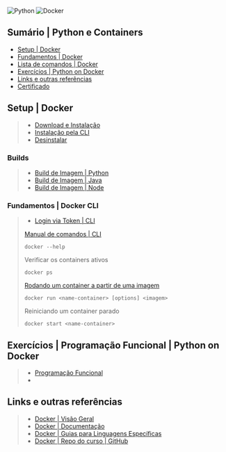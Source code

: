![Python](https://img.shields.io/badge/python-3670A0?style=for-the-badge&logo=python&logoColor=ffdd54)
![Docker](https://img.shields.io/badge/docker-%230db7ed.svg?style=for-the-badge&logo=docker&logoColor=white)

## Sumário | Python e Containers

- [Setup | Docker]()
- [Fundamentos | Docker]()
- [Lista de comandos | Docker]()
- [Exercícios | Python on Docker]()
- [Links e outras referências]()
- [Certificado]()

## Setup | Docker
>
> - [Download e Instalação](https://docs.docker.com/get-docker/)
> - [Instalação pela CLI](https://docs.docker.com/desktop/install/mac-install/#install-from-the-command-line)
> - [Desinstalar](https://docs.docker.com/desktop/uninstall/)

### Builds
> 
> 
> - [Build de Imagem | Python](https://docs.docker.com/language/python/build-images/)
> - [Build de Imagem | Java](https://docs.docker.com/language/java/build-images/)
> - [Build de Imagem | Node](https://docs.docker.com/language/nodejs/build-images/)
>

### Fundamentos | Docker CLI
> 
> - [Login via Token | CLI](https://docs.docker.com/docker-hub/access-tokens/)
>
> [Manual de comandos | CLI](https://docs.docker.com/engine/reference/commandline/cli/)
> 
>     docker --help
>
> Verificar os containers ativos
> 
>     docker ps
> 
> [Rodando um container a partir de uma imagem](https://docs.docker.com/engine/reference/commandline/run/)
> 
>     docker run <name-container> [options] <imagem> 
>
> Reiniciando um container parado
> 
>     docker start <name-container>
>
>
## Exercícios | Programação Funcional | Python on Docker
>
> - [Programação Funcional](https://www.alura.com.br/artigos/programacao-funcional-o-que-e)
> - []()


## Links e outras referências
>
> - [Docker | Visão Geral](https://docs.docker.com/get-started/)
> - [Docker | Documentação](https://docs.docker.com/)
> - [Docker | Guias para Linguagens Específicas](https://docs.docker.com/language/)
> - [Docker | Repo do curso | GitHub](https://github.com/matheusbattisti/curso_docker)
